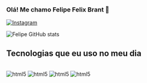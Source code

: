 ### Olá! Me chamo Felipe Felix Brant 👋

[![Instagram](https://img.shields.io/badge/Instagram-E4405F?style=for-the-badge&logo=instagram&logoColor=white)](https://instagram.com/feliquis_/)

![Felipe GitHub stats](https://github-readme-stats.vercel.app/api?username=felipebrant&show_icons=true&theme=dracula)

## Tecnologias que eu uso no meu dia

<div style="display: inlin_block"><br/>
    <img aling="center" alt="html5" src="https://img.shields.io/badge/HTML-239120?style=for-the-badge&logo=html5&logoColor=white">
    <img aling="center" alt="html5" src="https://img.shields.io/badge/JavaScript-F7DF1E?style=for-the-badge&logo=javascript&logoColor=black">
    <img aling="center" alt="html5" src="https://img.shields.io/badge/React-20232A?style=for-the-badge&logo=react&logoColor=61DAFB">
    <img aling="center" alt="html5" src="https://img.shields.io/badge/Node.js-43853D?style=for-the-badge&logo=node.js&logoColor=white">
</div>
